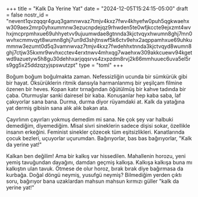 +++
title = "Kalk Da Yerine Yat"
date = "2024-12-05T15:24:15-05:00"
draft = false
nostr_id = "nevent1qvzqqqr4guq3gamnwvaz7tmjv4kxz7fwv4khyefw0puh5qgkwaehxw309aex2mrp0yhxummnw3ezucnpdejqz9rhwden5te0wfjkccte9ejxzmt4wvhxjmcprpmhxue69uhhyetvv9ujuumwdae8gtnnda3kjctvqyxhwumn8ghj7mn0wvhxcmmvqyt8wumn8ghj7un9d3shjtnswf5k6ctv9ehx2aqppamhxue69uhkummnw3ezumt0d5q3vamnwvaz7tmjv4kxz7fwdehhxtnnda3kjctvqyd8wumn8ghj7ctjw35kxmr9wvhxcctev4erxtnwv4mhxqg7waehxw309akkcuewv94kgetwd9azuetyw5h8gu30dehhxarjqqsrvs4zxpzdm8rvj2k66mmhuuec6uva5el5rs9gg5x25ddzqzyjspswutzpt"
type = "toml"
+++

Boğum boğum boğulmakta zaman. Nefessizliğin ucunda bir sümkürük gibi bir hayat. Öksürüklerin ritmik dansıyla harmanlanmış bir yeşilçam filmine özenen bir heves. Kopan katır tırnağından öğütülmüş bir kahve tadında bir çaba. Oturmuşlar sanki dairesel bir kaba. Konuşanlar hep kaba saba, laf çakıyorlar sana bana. Durma, durma diyor rüyamdaki at. Kalk da yatağına yat dermiş gibisin sana alık alık bakan ata.

<!--more-->

Çayırlının çayırları yokmuş demedim mi sana. Ne çok şey var halbuki demediğim, diyemediğim. Misal sivri sineklerin sadece dişisi sokar, özellikle insanın erkeğini. Feminist sinekler çözecek tüm eşitsizlikleri. Kanatlarında çocuk bezleri, uçuyorlar uçurumdan. Bağırıyorlar, bas bas bağırıyorlar, "Kalk da yerine yat!"


Kalkan ben değilim! Ama bir kalkış var hissedilen. Mahallenin horozu, yeni yemiş tavuğundan dayağını, damdan geçmiş kalkışa. Kalkışa kalkışa buna mı kalkıştın ulan tavuk. Ötmese de olur horoz, bırak bırak diye bağırmasa da kurbağa. Doğal döngü neymiş, yusufgü neymiş? Bilmediğim yerden çıktı soru, bağırıyor bana uzaklardan mahsun mahsun kırmızı güller "kalk da yerine yat!"
